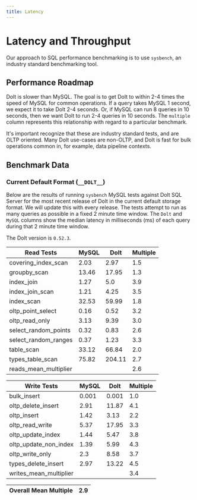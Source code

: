 ```yaml
---
title: Latency
---
```


# Latency and Throughput

Our approach to SQL performance benchmarking is to use `sysbench`, an
industry standard benchmarking tool.

## Performance Roadmap

Dolt is slower than MySQL. The goal is to get Dolt to within 2-4 times
the speed of MySQL for common operations. If a query takes MySQL 1
second, we expect it to take Dolt 2-4 seconds. Or, if MySQL can run 8
queries in 10 seconds, then we want Dolt to run 2-4 queries in 10
seconds. The `multiple` column represents this relationship with
regard to a particular benchmark.

It's important recognize that these are industry standard tests, and
are OLTP oriented. Many Dolt use-cases are non-OLTP, and Dolt is fast
for bulk operations common in, for example, data pipeline contexts.

## Benchmark Data

### Current Default Format (`__DOLT__`)

Below are the results of running `sysbench` MySQL tests against Dolt
SQL Server for the most recent release of Dolt in the current default 
storage format. We will update this with every release. The tests 
attempt to run as many queries as possible in a fixed 2 minute time 
window. The `Dolt` and `MySQL` columns show the median latency in 
milliseconds (ms) of each query during that 2 minute time window.

The Dolt version is `0.52.3`.

<!-- START___DOLT___LATENCY_RESULTS_TABLE -->
|       Read Tests        | MySQL |  Dolt  | Multiple |
|-------------------------|-------|--------|----------|
| covering\_index\_scan   |  2.03 |   2.97 |      1.5 |
| groupby\_scan           | 13.46 |  17.95 |      1.3 |
| index\_join             |  1.27 |    5.0 |      3.9 |
| index\_join\_scan       |  1.21 |   4.25 |      3.5 |
| index\_scan             | 32.53 |  59.99 |      1.8 |
| oltp\_point\_select     |  0.16 |   0.52 |      3.2 |
| oltp\_read\_only        |  3.13 |   9.39 |      3.0 |
| select\_random\_points  |  0.32 |   0.83 |      2.6 |
| select\_random\_ranges  |  0.37 |   1.23 |      3.3 |
| table\_scan             | 33.12 |  66.84 |      2.0 |
| types\_table\_scan      | 75.82 | 204.11 |      2.7 |
| reads\_mean\_multiplier |       |        |      2.6 |

|       Write Tests        | MySQL | Dolt  | Multiple |
|--------------------------|-------|-------|----------|
| bulk\_insert             | 0.001 | 0.001 |      1.0 |
| oltp\_delete\_insert     |  2.91 | 11.87 |      4.1 |
| oltp\_insert             |  1.42 |  3.13 |      2.2 |
| oltp\_read\_write        |  5.37 | 17.95 |      3.3 |
| oltp\_update\_index      |  1.44 |  5.47 |      3.8 |
| oltp\_update\_non\_index |  1.39 |  5.99 |      4.3 |
| oltp\_write\_only        |   2.3 |  8.58 |      3.7 |
| types\_delete\_insert    |  2.97 | 13.22 |      4.5 |
| writes\_mean\_multiplier |       |       |      3.4 |

| Overall Mean Multiple | 2.9 |
|-----------------------|-----|
<!-- END___DOLT___LATENCY_RESULTS_TABLE -->
<br/>
